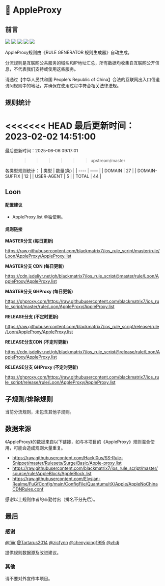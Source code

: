 # 🧸 AppleProxy

## 前言

![](https://shields.io/badge/-移除重复规则-ff69b4) ![](https://shields.io/badge/-DOMAIN与DOMAIN--SUFFIX合并-green) ![](https://shields.io/badge/-DOMAIN--SUFFIX间合并-critical) ![](https://shields.io/badge/-DOMAIN--SUFFIX与DOMAIN--KEYWORD合并-blue) ![](https://shields.io/badge/-IP--CIDR(6)合并-blueviolet) 

AppleProxy规则由《RULE GENERATOR 规则生成器》自动生成。

分流规则是互联网公共服务的域名和IP地址汇总，所有数据均收集自互联网公开信息，不代表我们支持或使用这些服务。

请通过【中华人民共和国 People's Republic of China】合法的互联网出入口信道访问规则中的地址，并确保在使用过程中符合相关法律法规。

## 规则统计

<<<<<<< HEAD
最后更新时间：2023-02-02 14:51:00
=======
最后更新时间：2025-06-06 09:17:01
>>>>>>> upstream/master

各类型规则统计：
| 类型 | 数量(条)  | 
| ---- | ----  |
| DOMAIN | 27  | 
| DOMAIN-SUFFIX | 12  | 
| USER-AGENT | 5  | 
| TOTAL | 44  | 


## Loon 

#### 配置建议
- AppleProxy.list 单独使用。

#### 规则链接
**MASTER分支 (每日更新)**

https://raw.githubusercontent.com/blackmatrix7/ios_rule_script/master/rule/Loon/AppleProxy/AppleProxy.list

**MASTER分支 CDN (每日更新)**

https://cdn.jsdelivr.net/gh/blackmatrix7/ios_rule_script@master/rule/Loon/AppleProxy/AppleProxy.list

**MASTER分支 GHProxy (每日更新)**

https://ghproxy.com/https://raw.githubusercontent.com/blackmatrix7/ios_rule_script/master/rule/Loon/AppleProxy/AppleProxy.list

**RELEASE分支 (不定时更新)**

https://raw.githubusercontent.com/blackmatrix7/ios_rule_script/release/rule/Loon/AppleProxy/AppleProxy.list

**RELEASE分支CDN (不定时更新)**

https://cdn.jsdelivr.net/gh/blackmatrix7/ios_rule_script@release/rule/Loon/AppleProxy/AppleProxy.list

**RELEASE分支 GHProxy (不定时更新)**

https://ghproxy.com/https://raw.githubusercontent.com/blackmatrix7/ios_rule_script/release/rule/Loon/AppleProxy/AppleProxy.list

## 子规则/排除规则


当前分流规则，未包含其他子规则。

## 数据来源

《AppleProxy》的数据来自以下链接，如与本项目的《AppleProxy》规则混合使用，可能会造成规则大量重复。

- https://raw.githubusercontent.com/Hackl0us/SS-Rule-Snippet/master/Rulesets/Surge/Basic/Apple-proxy.list
- https://raw.githubusercontent.com/blackmatrix7/ios_rule_script/master/source/rule/AppleBlock/AppleBlock.list
- https://raw.githubusercontent.com/Elysian-Realme/FuGfConfig/main/ConfigFile/QuantumultX/Apple/AppleNoChinaCDNRules.conf


感谢以上规则作者的辛勤付出（排名不分先后）。

## 最后

### 感谢

[@fiiir](https://github.com/fiiir) [@Tartarus2014](https://github.com/Tartarus2014) [@zjcfynn](https://github.com/zjcfynn) [@chenyiping1995](https://github.com/chenyiping1995) [@vhdj](https://github.com/vhdj)

提供规则数据源及改进建议。

### 其他

请不要对外宣传本项目。